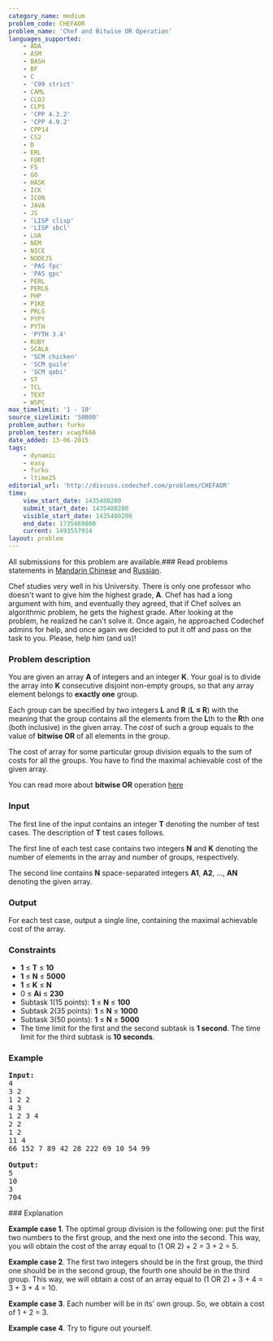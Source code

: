 ```yaml
---
category_name: medium
problem_code: CHEFAOR
problem_name: 'Chef and Bitwise OR Operation'
languages_supported:
    - ADA
    - ASM
    - BASH
    - BF
    - C
    - 'C99 strict'
    - CAML
    - CLOJ
    - CLPS
    - 'CPP 4.3.2'
    - 'CPP 4.9.2'
    - CPP14
    - CS2
    - D
    - ERL
    - FORT
    - FS
    - GO
    - HASK
    - ICK
    - ICON
    - JAVA
    - JS
    - 'LISP clisp'
    - 'LISP sbcl'
    - LUA
    - NEM
    - NICE
    - NODEJS
    - 'PAS fpc'
    - 'PAS gpc'
    - PERL
    - PERL6
    - PHP
    - PIKE
    - PRLG
    - PYPY
    - PYTH
    - 'PYTH 3.4'
    - RUBY
    - SCALA
    - 'SCM chicken'
    - 'SCM guile'
    - 'SCM qobi'
    - ST
    - TCL
    - TEXT
    - WSPC
max_timelimit: '1 - 10'
source_sizelimit: '50000'
problem_author: furko
problem_tester: xcwgf666
date_added: 13-06-2015
tags:
    - dynamic
    - easy
    - furko
    - ltime25
editorial_url: 'http://discuss.codechef.com/problems/CHEFAOR'
time:
    view_start_date: 1435480200
    submit_start_date: 1435480200
    visible_start_date: 1435480200
    end_date: 1735669800
    current: 1493557914
layout: problem
---
```

All submissions for this problem are available.###  Read problems statements in [Mandarin Chinese](http://www.codechef.com/download/translated/LTIME25/mandarin/CHEFAOR.pdf) and [Russian](http://www.codechef.com/download/translated/LTIME25/russian/CHEFAOR.pdf).

Chef studies very well in his University. There is only one professor who doesn't want to give him the highest grade, **A**. Chef has had a long argument with him, and eventually they agreed, that if Chef solves an algorithmic problem, he gets the highest grade. After looking at the problem, he realized he can't solve it. Once again, he approached Codechef admins for help, and once again we decided to put it off and pass on the task to you. Please, help him (and us)!

### Problem description

You are given an array **A** of integers and an integer **K**. Your goal is to divide the array into **K** consecutive disjoint non-empty groups, so that any array element belongs to **exactly one** group.

Each group can be specified by two integers **L** and **R** (**L ≤ R**) with the meaning that the group contains all the elements from the **L**th to the **R**th one (both inclusive) in the given array. The _cost_ of such a group equals to the value of **bitwise OR** of all elements in the group.

The cost of array for some particular group division equals to the sum of costs for all the groups. You have to find the maximal achievable cost of the given array.

You can read more about **bitwise OR** operation [here](https://en.wikipedia.org/wiki/Bitwise_operation#OR)

### Input

The first line of the input contains an integer **T** denoting the number of test cases. The description of **T** test cases follows.

The first line of each test case contains two integers **N** and **K** denoting the number of elements in the array and number of groups, respectively.

The second line contains **N** space-separated integers **A1**, **A2**, ..., **AN** denoting the given array.

### Output

For each test case, output a single line, containing the maximal achievable cost of the array.

### Constraints

- **1** ≤ **T** ≤ **10**
- **1** ≤ **N** ≤ **5000**
- **1** ≤ **K** ≤ **N**
- 0 ≤ **Ai** ≤ **230**
- Subtask 1(15 points): **1** ≤ **N** ≤ **100**
- Subtask 2(35 points): **1** ≤ **N** ≤ **1000**
- Subtask 3(50 points): **1** ≤ **N** ≤ **5000**
- The time limit for the first and the second subtask is **1 second**. The time limit for the third subtask is **10 seconds**.

### Example

<pre><b>Input:</b>
<tt>4
3 2
1 2 2
4 3
1 2 3 4
2 2 
1 2
11 4
66 152 7 89 42 28 222 69 10 54 99</tt>

<b>Output:</b>
<tt>5
10
3
704</tt>
</pre>### Explanation

**Example case 1**. The optimal group division is the following one: put the first two numbers to the first group, and the next one into the second. This way, you will obtain the cost of the array equal to (1 OR 2) + 2 = 3 + 2 = 5.

**Example case 2**. The first two integers should be in the first group, the third one should be in the second group, the fourth one should be in the third group. This way, we will obtain a cost of an array equal to (1 OR 2) + 3 + 4 = 3 + 3 + 4 = 10.

**Example case 3**. Each number will be in its' own group. So, we obtain a cost of 1 + 2 = 3.

**Example case 4**. Try to figure out yourself.
